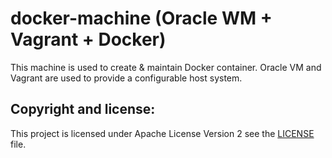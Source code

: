 # docker-machine (Oracle WM + Vagrant + Docker)

This machine is used to create & maintain Docker container. Oracle VM and Vagrant
are used to provide a configurable host system.

## Copyright and license:
This project is licensed under Apache License Version 2 see
the [LICENSE](https://github.com/mlatzko/docker-machine/blob/master/LICENSE) file.
